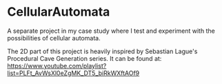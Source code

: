 # CellularAutomata
A separate project in my case study where I test and experiment with the possibilities of cellular automata.

The 2D part of this project is heavily inspired by Sebastian Lague's Procedural Cave Generation series. It can be found at: https://www.youtube.com/playlist?list=PLFt_AvWsXl0eZgMK_DT5_biRkWXftAOf9
